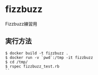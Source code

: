 # fizzbuzz
Fizzbuzz練習用

## 実行方法
```
$ docker build -t fizzbuzz .
$ docker run -v `pwd`:/tmp -it fizzbuzz
$ cd /tmp/
$ rspec fizzbuzz_test.rb
``
